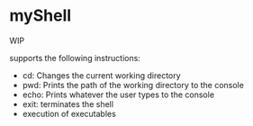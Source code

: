 # myShell
WIP

supports the following instructions:
 - cd: Changes the current working directory
 - pwd: Prints the path of the working directory to the console
 - echo: Prints whatever the user types to the console
 - exit: terminates the shell
 - execution of executables
